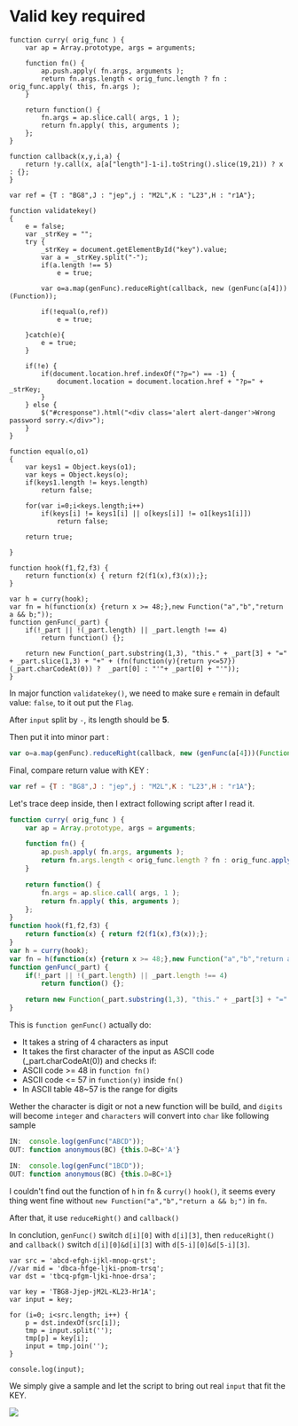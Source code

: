 # **Valid key required**

```javascript=
function curry( orig_func ) {
    var ap = Array.prototype, args = arguments;

    function fn() {
        ap.push.apply( fn.args, arguments ); 
        return fn.args.length < orig_func.length ? fn : orig_func.apply( this, fn.args );
    }

    return function() {
        fn.args = ap.slice.call( args, 1 );
        return fn.apply( this, arguments );
    };
}

function callback(x,y,i,a) {
    return !y.call(x, a[a["length"]-1-i].toString().slice(19,21)) ? x : {};
}

var ref = {T : "BG8",J : "jep",j : "M2L",K : "L23",H : "r1A"};

function validatekey()
{
    e = false;
    var _strKey = "";
    try {
        _strKey = document.getElementById("key").value;
        var a = _strKey.split("-");
        if(a.length !== 5)
            e = true;

        var o=a.map(genFunc).reduceRight(callback, new (genFunc(a[4]))(Function));

        if(!equal(o,ref))
            e = true;

    }catch(e){
        e = true;
    }

    if(!e) {
        if(document.location.href.indexOf("?p=") == -1) {
            document.location = document.location.href + "?p=" + _strKey;
        }
    } else {
        $("#cresponse").html("<div class='alert alert-danger'>Wrong password sorry.</div>");
    }   
}

function equal(o,o1)
{
    var keys1 = Object.keys(o1);
    var keys = Object.keys(o);
    if(keys1.length != keys.length)
        return false;

    for(var i=0;i<keys.length;i++)
        if(keys[i] != keys1[i] || o[keys[i]] != o1[keys1[i]])
            return false;

    return true;

}

function hook(f1,f2,f3) {
    return function(x) { return f2(f1(x),f3(x));};
}

var h = curry(hook);
var fn = h(function(x) {return x >= 48;},new Function("a","b","return a && b;"));
function genFunc(_part) {
    if(!_part || !(_part.length) || _part.length !== 4)
        return function() {};

    return new Function(_part.substring(1,3), "this." + _part[3] + "=" + _part.slice(1,3) + "+" + (fn(function(y){return y<=57})(_part.charCodeAt(0)) ?  _part[0] : "'"+ _part[0] + "'"));
}
```

In major function `validatekey()`, we need to make sure `e` remain in default value: `false`, to it out put the `Flag`. 

After `input` split by `-`, its length should be **5**. 

Then put it into minor part :
```javascript
var o=a.map(genFunc).reduceRight(callback, new (genFunc(a[4]))(Function));
```

Final, compare return value with KEY :
```javascript
var ref = {T : "BG8",J : "jep",j : "M2L",K : "L23",H : "r1A"};
```

Let's trace deep inside, then I extract following script after I read it.

```javascript
function curry( orig_func ) {
    var ap = Array.prototype, args = arguments;

    function fn() {
        ap.push.apply( fn.args, arguments ); 
        return fn.args.length < orig_func.length ? fn : orig_func.apply( this, fn.args );
    }

    return function() {
        fn.args = ap.slice.call( args, 1 );
        return fn.apply( this, arguments );
    };
}
function hook(f1,f2,f3) {
    return function(x) { return f2(f1(x),f3(x));};
}
var h = curry(hook);
var fn = h(function(x) {return x >= 48;},new Function("a","b","return a && b;"));
function genFunc(_part) {
    if(!_part || !(_part.length) || _part.length !== 4)
        return function() {};

    return new Function(_part.substring(1,3), "this." + _part[3] + "=" + _part.slice(1,3) + "+" + (fn(function(y){return y<=57})(_part.charCodeAt(0)) ?  _part[0] : "'"+ _part[0] + "'"));
}
```
This is `function genFunc()` actually do:

* It takes a string of 4 characters as input
* It takes the first character of the input as ASCII code (_part.charCodeAt(0)) and checks if:
* ASCII code >= 48 in `function fn()`
* ASCII code <= 57 in `function(y)` inside `fn()`
* In ASCII table 48~57 is the range for digits

Wether the character is digit or not a new function will be build, and `digits` will become `integer` and `characters` will convert into `char` like following sample

```javascript
IN:  console.log(genFunc("ABCD"));
OUT: function anonymous(BC) {this.D=BC+'A'}
```
```javascript
IN:  console.log(genFunc("1BCD"));
OUT: function anonymous(BC) {this.D=BC+1}
```

I couldn't find out the function of `h` in `fn` & `curry()` `hook()`, it seems every thing went fine without `new Function("a","b","return a && b;")` in `fn`.

After that, it use `reduceRight()` and `callback()`

In conclution, `genFunc()` switch `d[i][0]` with `d[i][3]`, then `reduceRight()` and `callback()` switch `d[i][0]&d[i][3]` with `d[5-i][0]&d[5-i][3]`.

```javascript=
var src = 'abcd-efgh-ijkl-mnop-qrst';
//var mid = 'dbca-hfge-ljki-pnom-trsq';
var dst = 'tbcq-pfgm-ljki-hnoe-drsa';

var key = 'TBG8-Jjep-jM2L-KL23-Hr1A';
var input = key;

for (i=0; i<src.length; i++) {
	p = dst.indexOf(src[i]);
	tmp = input.split('');
	tmp[p] = key[i];
	input = tmp.join('');
}

console.log(input);
```

We simply give a sample and let the script to bring out real `input` that fit the KEY.

![](https://i.imgur.com/EFTHKC1.png)
